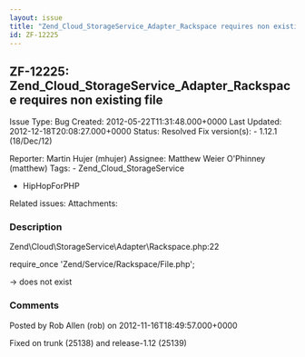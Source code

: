 ```yaml
---
layout: issue
title: "Zend_Cloud_StorageService_Adapter_Rackspace requires non existing file"
id: ZF-12225
---
```


ZF-12225: Zend\_Cloud\_StorageService\_Adapter\_Rackspace requires non existing file
------------------------------------------------------------------------------------

 Issue Type: Bug Created: 2012-05-22T11:31:48.000+0000 Last Updated: 2012-12-18T20:08:27.000+0000 Status: Resolved Fix version(s): - 1.12.1 (18/Dec/12)
 
 Reporter:  Martin Hujer (mhujer)  Assignee:  Matthew Weier O'Phinney (matthew)  Tags: - Zend\_Cloud\_StorageService
- HipHopForPHP
 
 Related issues: 
 Attachments: 
### Description

Zend\\Cloud\\StorageService\\Adapter\\Rackspace.php:22

require\_once 'Zend/Service/Rackspace/File.php';

-> does not exist

 

 

### Comments

Posted by Rob Allen (rob) on 2012-11-16T18:49:57.000+0000

Fixed on trunk (25138) and release-1.12 (25139)

 

 